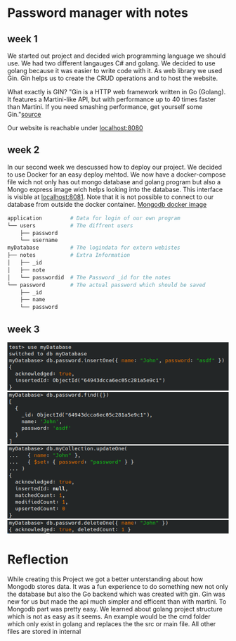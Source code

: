 # Password manager with notes

## week 1
We started out project and decided wich programming language we should use. We had two different langauges C# and golang. We decided to use golang because it was easier to write code with it. As web library we used Gin. Gin helps us to create the CRUD operations and to host the website. 

What exactly is GIN? "Gin is a HTTP web framework written in Go (Golang). It features a Martini-like API, but with performance up to 40 times faster than Martini. If you need smashing performance, get yourself some Gin."[source](https://gin-gonic.com/docs/)

Our website is reachable under [localhost:8080](localhost:8080)

## week 2
In our second week we descussed how to deploy our project. We decided to use Docker for an easy deploy mehtod. We now have a docker-compose file wich not only has out mongo database and golang program but also a Mongo express image wich helps looking into the database. This interface is visible at [localhost:8081](localhost:8081). Note that it is not possible to connect to our database from outside the docker container. 
[Mongodb docker image](https://hub.docker.com/_/mongo/)

``` bash
application         # Data for login of our own program
└── users           # The diffrent users
    ├── password
    └── username
myDatabase          # The logindata for extern webistes
├── notes           # Extra Information
│   ├── _id
│   ├── note
│   └── passwordid  # The Password _id for the notes
└── password        # The actual password which should be saved
    ├── _id
    ├── name
    └── password

```

## week 3

![c](./assets/create.png)
![r](./assets/read.png)
![u](./assets/update.png)
![d](./assets/delete.png)

# Reflection

While creating this Project we got a better unterstanding about how Mongodb stores data. It was a fun experience to do something new not only the database but also the Go backend which was created with gin. Gin was new for us but made the api much simpler and efficent than with martini. To Mongodb part was pretty easy.
We learned about golang project structure which is not as easy as it seems. An example would be the cmd folder which only exist in golang and replaces the the src or main file. All other files are stored in internal
